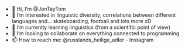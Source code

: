 - 👋 Hi, I’m @JonTayTom
- 👀 I’m interested in linguistic diversity, correlations between different languages and... skateboarding, football and lots more xD
- 🌱 I’m currently learning linguistics (from a scientific point of view)
- 💞️ I’m looking to collaborate on everything connected to programming
- 📫 How to reach me:
@russlands_heilige_adler - Instagram
<!---
JonTayTom/JonTayTom is a ✨ special ✨ repository because its `README.md` (this file) appears on your GitHub profile.
You can click the Preview link to take a look at your changes.
--->
